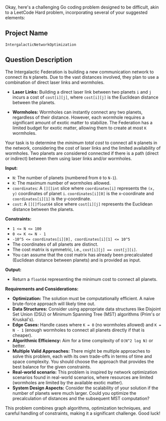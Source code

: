 Okay, here's a challenging Go coding problem designed to be difficult, akin to a LeetCode Hard problem, incorporating several of your suggested elements:

## Project Name

`IntergalacticNetworkOptimization`

## Question Description

The Intergalactic Federation is building a new communication network to connect its `N` planets. Due to the vast distances involved, they plan to use a combination of direct laser links and wormholes.

*   **Laser Links:** Building a direct laser link between two planets `i` and `j` incurs a cost of `cost[i][j]`, where `cost[i][j]` is the Euclidean distance between the planets.

*   **Wormholes:** Wormholes can instantly connect any two planets, regardless of their distance. However, each wormhole requires a significant amount of exotic matter to stabilize. The Federation has a limited budget for exotic matter, allowing them to create at most `K` wormholes.

Your task is to determine the *minimum total cost* to connect all `N` planets in the network, considering the cost of laser links and the limited availability of wormholes. Two planets are considered connected if there is a path (direct or indirect) between them using laser links and/or wormholes.

**Input:**

*   `N`: The number of planets (numbered from `0` to `N-1`).
*   `K`: The maximum number of wormholes allowed.
*   `coordinates`: A `[][]int` slice where `coordinates[i]` represents the `(x, y)` coordinates of planet `i`. `coordinates[i][0]` is the x-coordinate and `coordinates[i][1]` is the y-coordinate.
*   `cost`: A `[][]float64` slice where `cost[i][j]` represents the Euclidean distance between the planets.

**Constraints:**

*   `1 <= N <= 100`
*   `0 <= K <= N - 1`
*   `-10^5 <= coordinates[i][0], coordinates[i][1] <= 10^5`
*   The coordinates of all planets are distinct.
*   The cost matrix is symmetric, i.e., `cost[i][j] == cost[j][i]`.
*   You can assume that the cost matrix has already been precalculated (Euclidean distance between planets) and is provided as input.

**Output:**

*   Return a `float64` representing the minimum cost to connect all planets.

**Requirements and Considerations:**

*   **Optimization:** The solution must be computationally efficient. A naive brute-force approach will likely time out.
*   **Data Structures:** Consider using appropriate data structures like Disjoint Set Union (DSU) or Minimum Spanning Tree (MST) algorithms (Prim's or Kruskal's).
*   **Edge Cases:** Handle cases where `K = 0` (no wormholes allowed) and `K = N - 1` (enough wormholes to connect all planets directly if that is cheaper).
*   **Algorithmic Efficiency:** Aim for a time complexity of `O(N^2 log N)` or better.
*   **Multiple Valid Approaches:** There might be multiple approaches to solve this problem, each with its own trade-offs in terms of time and space complexity. You should choose the approach that provides the best balance for the given constraints.
*   **Real-world scenario:** This problem is inspired by network optimization scenarios found in real-world scenarios, where resources are limited (wormholes are limited by the available exotic matter).
*   **System Design Aspects:** Consider the scalability of your solution if the number of planets were much larger. Could you optimize the precalculation of distances and the subsequent MST computation?

This problem combines graph algorithms, optimization techniques, and careful handling of constraints, making it a significant challenge. Good luck!

